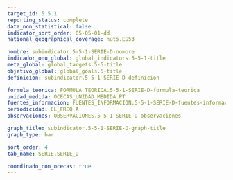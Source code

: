 ```yaml
---
target_id: 5.5.1
reporting_status: complete
data_non_statistical: false
indicator_sort_order: 05-05-01-dd
national_geographical_coverage: nuts.ES53

nombre: subindicator.5-5-1-SERIE-D-nombre
indicador_onu_global: global_indicators.5-5-1-title
meta_global: global_targets.5-5-title
objetivo_global: global_goals.5-title
definicion: subindicator.5-5-1-SERIE-D-definicion

formula_teorica: FORMULA_TEORICA.5-5-1-SERIE-D-formula-teorica
unidad_medida: OCECAS_UNIDAD_MEDIDA.PT
fuentes_informacion: FUENTES_INFORMACION.5-5-1-SERIE-D-fuentes-informacion
periodicidad: CL_FREQ.A
observaciones: OBSERVACIONES.5-5-1-SERIE-D-observaciones

graph_title: subindicator.5-5-1-SERIE-D-graph-title
graph_type: bar

sort_order: 4
tab_name: SERIE.SERIE_D

coordinado_con_ocecas: true
---
```


